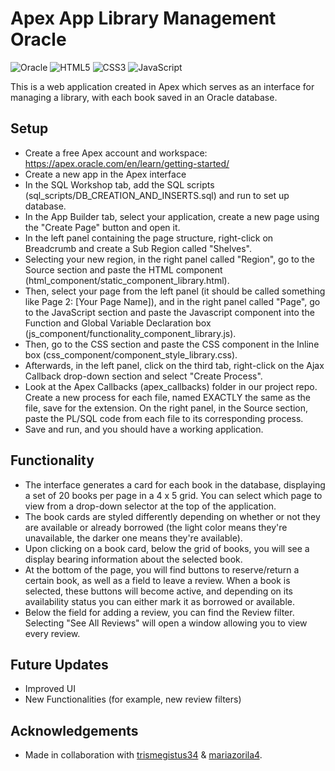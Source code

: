 # Apex App Library Management Oracle

![Oracle](https://img.shields.io/badge/Oracle-F80000?style=for-the-badge&logo=oracle&logoColor=white)
![HTML5](https://img.shields.io/badge/html5-%23E34F26.svg?style=for-the-badge&logo=html5&logoColor=white)
![CSS3](https://img.shields.io/badge/css3-%231572B6.svg?style=for-the-badge&logo=css3&logoColor=white)
![JavaScript](https://img.shields.io/badge/javascript-%23323330.svg?style=for-the-badge&logo=javascript&logoColor=%23F7DF1E)

This is a web application created in Apex which serves as an interface for managing a library, with each book saved in an Oracle database.

## Setup

- Create a free Apex account and workspace: https://apex.oracle.com/en/learn/getting-started/
- Create a new app in the Apex interface
- In the SQL Workshop tab, add the SQL scripts (sql_scripts/DB_CREATION_AND_INSERTS.sql) and run to set up database.
- In the App Builder tab, select your application, create a new page using the "Create Page" button and open it.
- In the left panel containing the page structure, right-click on Breadcrumb and create a Sub Region called "Shelves".
- Selecting your new region, in the right panel called "Region", go to the Source section and paste the HTML component (html_component/static_component_library.html).
- Then, select your page from the left panel (it should be called something like Page 2: [Your Page Name]), and in the right panel called "Page", go to the JavaScript section and paste the Javascript component into the Function and Global Variable Declaration box (js_component/functionality_component_library.js).
- Then, go to the CSS section and paste the CSS component in the Inline box (css_component/component_style_library.css).
- Afterwards, in the left panel, click on the third tab, right-click on the Ajax Callback drop-down section and select "Create Process".
- Look at the Apex Callbacks (apex_callbacks) folder in our project repo. Create a new process for each file, named EXACTLY the same as the file, save for the extension. On the right panel, in the Source section, paste the PL/SQL code from each file to its corresponding process.
- Save and run, and you should have a working application.

## Functionality

- The interface generates a card for each book in the database, displaying a set of 20 books per page in a 4 x 5 grid. You can select which page to view from a drop-down selector at the top of the application.
- The book cards are styled differently depending on whether or not they are available or already borrowed (the light color means they're unavailable, the darker one means they're available).
- Upon clicking on a book card, below the grid of books, you will see a display bearing information about the selected book.
- At the bottom of the page, you will find buttons to reserve/return a certain book, as well as a field to leave a review. When a book is selected, these buttons will become active, and depending on its availability status you can either mark it as borrowed or available.
- Below the field for adding a review, you can find the Review filter. Selecting "See All Reviews" will open a window allowing you to view every review.

## Future Updates

- Improved UI
- New Functionalities (for example, new review filters)

## Acknowledgements

- Made in collaboration with [trismegistus34](https://github.com/trismegistus34) & [mariazorila4](https://github.com/mariazorila4).
